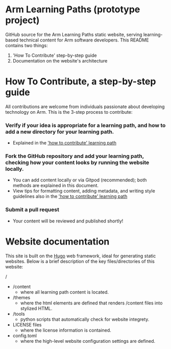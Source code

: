 # Arm Learning Paths (prototype project)

GitHub source for the Arm Learning Paths static website, serving learning-based technical content for Arm software developers. 
This README contains two things:
1. 'How To Contribute' step-by-step guide
2. Documentation on the website's architecture

# How To Contribute, a step-by-step guide

All contributions are welcome from individuals passionate about developing technology on Arm. 
This is the 3-step process to contribute:

### Verify if your idea is appropriate for a learning path, and how to add a new directory for your learning path.
  - Explained in the ['how to contribute' learning path](http://www.armswdev.tk/learning-paths/cross-platform/_example-learning-path/)
### Fork the GitHub repository and add your learning path, checking how your content looks by running the website locally.
  - You can add content locally or via Gitpod (recommended); both methods are explained in this document.
  - View tips for formatting content, adding metadata, and writing style guidelines also in the ['how to contribute' learning path](http://www.armswdev.tk/learning-paths/cross-platform/_example-learning-path/)
### Submit a pull request
  - Your content will be reviewed and published shortly!


# Website documentation

This site is built on the [Hugo](https://gohugo.io/) web framework, ideal for generating static websites. Below is a brief description of the key files/directories of this website:

/
  * /content
    * where all learning path content is located.
  * /themes
    * where the html elements are defined that renders /content files into stylized HTML.
  * /tools
    * python scripts that automatically check for website integrety.
  * LICENSE files
    * where the license information is contained.
  * config.toml
    * where the high-level website configuration settings are defined.
 
